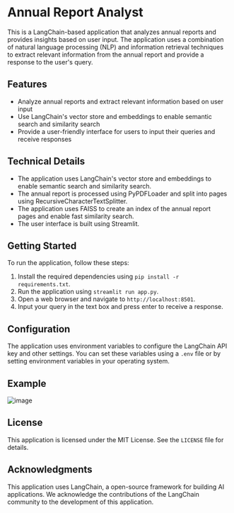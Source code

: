 **Annual Report Analyst**
==========================

This is a LangChain-based application that analyzes annual reports and provides insights based on user input. The application uses a combination of natural language processing (NLP) and information retrieval techniques to extract relevant information from the annual report and provide a response to the user's query.

**Features**
------------

* Analyze annual reports and extract relevant information based on user input
* Use LangChain's vector store and embeddings to enable semantic search and similarity search
* Provide a user-friendly interface for users to input their queries and receive responses

**Technical Details**
--------------------

* The application uses LangChain's vector store and embeddings to enable semantic search and similarity search.
* The annual report is processed using PyPDFLoader and split into pages using RecursiveCharacterTextSplitter.
* The application uses FAISS to create an index of the annual report pages and enable fast similarity search.
* The user interface is built using Streamlit.

**Getting Started**
---------------

To run the application, follow these steps:

1. Install the required dependencies using `pip install -r requirements.txt`.
2. Run the application using `streamlit run app.py`.
3. Open a web browser and navigate to `http://localhost:8501`.
4. Input your query in the text box and press enter to receive a response.

**Configuration**
---------------

The application uses environment variables to configure the LangChain API key and other settings. You can set these variables using a `.env` file or by setting environment variables in your operating system.

**Example**
---------------

   ![image](https://github.com/shon-Rocky/GPT-Analyst/assets/140310009/052d8e6d-2fa4-421e-b010-50966ea5cdf7)
   

**License**
-------

This application is licensed under the MIT License. See the `LICENSE` file for details.

**Acknowledgments**
---------------

This application uses LangChain, a open-source framework for building AI applications. We acknowledge the contributions of the LangChain community to the development of this application.